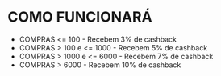 # COMO FUNCIONARÁ

- COMPRAS <= 100 - Recebem 3% de cashback
- COMPRAS > 100 e <= 1000 - Recebem 5% de cashback
- COMPRAS > 1000 e <= 6000 - Recebem 7% de cashback
- COMPRAS > 6000 - Recebem 10% de cashback